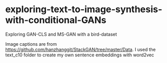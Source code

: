 # exploring-text-to-image-synthesis-with-conditional-GANs
Exploring GAN-CLS and MS-GAN with a bird-dataset


Image captions are from https://github.com/hanzhanggit/StackGAN/tree/master/Data. 
I used the text_c10 folder to create my own sentence embeddings with word2vec
